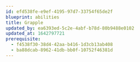 ```yaml
---
id: efd538fe-e9ef-4195-97d7-33754f65de2f
blueprint: abilities
title: Grapple
updated_by: ea6393ed-5c2e-4abf-b78d-80b9488e0102
updated_at: 1642797721
prerequisite:
  - f4538f30-38d4-42aa-b416-1d3cb13ab408
  - ba88dcab-8962-41db-bb0f-10752f46381d
---
```


